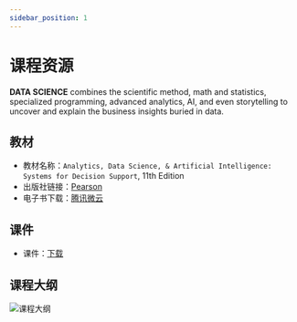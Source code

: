 ```yaml
---
sidebar_position: 1
---
```


# 课程资源

**DATA SCIENCE** combines the scientific method, math and statistics, specialized programming, advanced analytics, AI, and even storytelling to uncover and explain the business insights buried in data.

## 教材
* 教材名称：`Analytics, Data Science, & Artificial Intelligence: Systems for Decision Support`, 11th Edition
* 出版社链接：[Pearson](https://www.pearson.com/us/higher-education/program/Sharda-Analytics-Data-Science-Artificial-Intelligence-Systems-for-Decision-Support-11th-Edition/PGM2067063.html)
* 电子书下载：[腾讯微云](https://share.weiyun.com/qMHLbY3P)


## 课件
* 课件：[下载](https://docs.qq.com/s/G2fHYDZxfFYvZXiZ3inc1G)

## 课程大纲
![课程大纲](/img/tutorial/outline.jpg)
